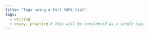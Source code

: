 ```yaml
---
title: "Tags using a full YAML list"
tags:
  - writing
  - essay, practice # This will be considered as a single tag.
---
```


